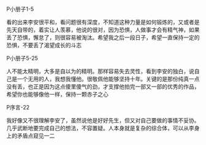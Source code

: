 
P小册子1-5

看的出来李安很平和，看问题很有深度，不知道这种力量是如何锻炼的，又或者是先天自带的，着实让人羡慕，他说的很对，因为恐惧，人做事才会有精气神，如果丢了恐惧，懈怠了，则很容易被淘汰。希望我之后一段日子，希望一直保持一定的恐惧，不要丢了渴望成长的斗志

P小册子5-25

人不能太精明，大多是自以为的精明。那样容易失去灵性，看到李安的独白，说自己是一个无用的人，我想我懂他。很敬佩他能够坚持十年。关键的是那份纯真一点没有丢，也正是因为这点傻里傻气的劲，才支撑他拍完一部又一部的优秀的作品，希望你也能够像他一样，保持一颗赤子之心

P序言-22

我好像又不很理解李安了，虽然说他是好好先生，但又对自己要做的事情不妥协。几乎武断地要完成自己的想法，不容置疑。人本身就是复杂的综合体，可以从李身上的矛盾点窥见一二